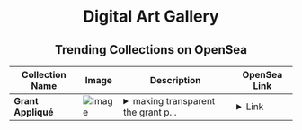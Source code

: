 <div align="center">

# Digital Art Gallery

## Trending Collections on OpenSea

| Collection Name                       | Image                                                                                     | Description                       | OpenSea Link                                                                                          |
|---------------------------------------|-------------------------------------------------------------------------------------------|-----------------------------------|--------------------------------------------------------------------------------------------------------|
| **Grant Appliqué** | ![Image](https://i.seadn.io/s/raw/files/9e674a1ed681390f0239e298f456d030.png?w=500&auto=format?w=200&auto=format) | <details><summary>making transparent the grant p...</summary>making transparent the grant process ;; evolving the narrative on patronage</details> | <details><summary>Link</summary>[Grant Appliqué](https://opensea.io/collection/grant-applique)</details> |

</div>